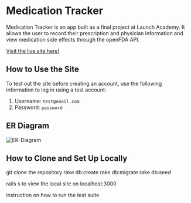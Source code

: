 # Medication Tracker

Medication Tracker is an app built as a final project at Launch Academy. It allows the user to record their prescription and physician
information and view medication side effects through the openFDA API.

[Visit the live site here!](http://medication-tracker.herokuapp.com)

## How to Use the Site

To test out the site before creating an account, use the following information to log in using a test account:
1. Username: `test@email.com`
2. Password: `password`

## ER Diagram

![ER-Diagram](http://i.imgur.com/oqPpggM.png?1)

## How to Clone and Set Up Locally

git clone the repository
rake db:create
rake db:migrate
rake db:seed

rails s to view the local site on localhost:3000

instruction on how to run the test suite
